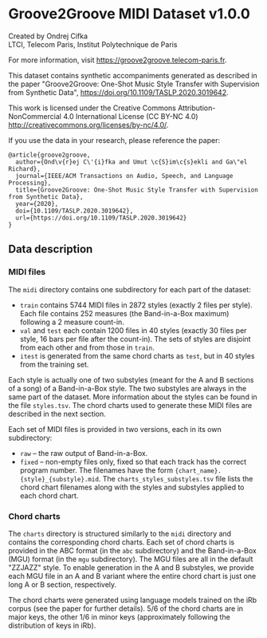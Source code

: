 Groove2Groove MIDI Dataset v1.0.0
==================================

Created by Ondrej Cifka  
LTCI, Telecom Paris, Institut Polytechnique de Paris

For more information, visit <https://groove2groove.telecom-paris.fr>.

This dataset contains synthetic accompaniments generated as described in the paper
"Groove2Groove: One-Shot Music Style Transfer with Supervision from Synthetic Data",
<https://doi.org/10.1109/TASLP.2020.3019642>.

This work is licensed under the Creative Commons Attribution-NonCommercial 4.0 International
License (CC BY-NC 4.0) <http://creativecommons.org/licenses/by-nc/4.0/>.

If you use the data in your research, please reference the paper:
 
    @article{groove2groove,
      author={Ond\v{r}ej C\'{i}fka and Umut \c{S}im\c{s}ekli and Ga\"el Richard},
      journal={IEEE/ACM Transactions on Audio, Speech, and Language Processing}, 
      title={Groove2Groove: One-Shot Music Style Transfer with Supervision from Synthetic Data}, 
      year={2020},
      doi={10.1109/TASLP.2020.3019642},
      url={https://doi.org/10.1109/TASLP.2020.3019642}
    }

## Data description

### MIDI files
The `midi` directory contains one subdirectory for each part of the dataset:
- `train` contains 5744 MIDI files in 2872 styles (exactly 2 files per style). Each file contains
  252 measures (the Band-in-a-Box maximum) following a 2 measure count-in.
- `val` and `test` each contain 1200 files in 40 styles (exactly 30 files per style, 16 bars per
  file after the count-in). The sets of styles are disjoint from each other and from those in
  `train`.
- `itest` is generated from the same chord charts as `test`, but in 40 styles from the training set.

Each style is actually one of two substyles (meant for the A and B sections of a song) of a
Band-in-a-Box style. The two substyles are always in the same part of the dataset. More information
about the styles can be found in the file `styles.tsv`. The chord charts used to generate these
MIDI files are described in the next section.

Each set of MIDI files is provided in two versions, each in its own subdirectory:
- `raw` – the raw output of Band-in-a-Box.
- `fixed` – non-empty files only, fixed so that each track has the correct program number.
The filenames have the form `{chart_name}.{style}_{substyle}.mid`. The `charts_styles_substyles.tsv`
file lists the chord chart filenames along with the styles and substyles applied to each chord
chart.

### Chord charts
The `charts` directory is structured similarly to the `midi` directory and contains the
corresponding chord charts. Each set of chord charts is provided in the ABC format (in the `abc`
subdirectory) and the Band-in-a-Box (MGU) format (in the `mgu` subdirectory). The MGU files are all
in the default "ZZJAZZ" style. To enable generation in the A and B substyles, we provide each MGU
file in an A and B variant where the entire chord chart is just one long A or B section,
respectively.

The chord charts were generated using language models trained on the iRb corpus (see the paper
for further details). 5/6 of the chord charts are in major keys, the other 1/6 in minor keys
(approximately following the distribution of keys in iRb).
